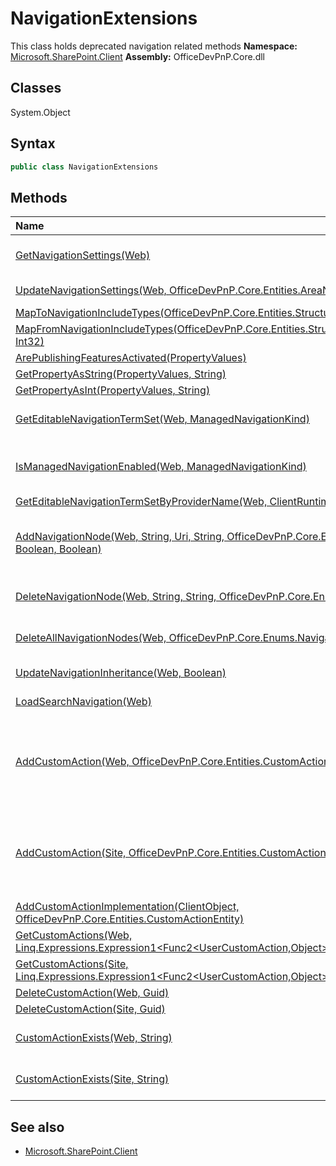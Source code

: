 # NavigationExtensions
This class holds deprecated navigation related methods
**Namespace:** [Microsoft.SharePoint.Client](Microsoft.SharePoint.Client.md)
**Assembly:** OfficeDevPnP.Core.dll
## Classes
System.Object
## Syntax
```C#
public class NavigationExtensions
```
## Methods
|**Name**|**Description**|
|:-----|:-----|
| [GetNavigationSettings(Web)](NavigationExtensionsGetNavigationSettingsWeb.md) | Returns the navigation settings for the selected web
| [UpdateNavigationSettings(Web, OfficeDevPnP.Core.Entities.AreaNavigationEntity)](NavigationExtensionsUpdateNavigationSettingsWebOfficeDevPnP.Core.Entities.AreaNavigationEntity.md) | Updates navigation settings for the current web
| [MapToNavigationIncludeTypes(OfficeDevPnP.Core.Entities.StructuralNavigationEntity)](NavigationExtensionsMapToNavigationIncludeTypesOfficeDevPnP.Core.Entities.StructuralNavigationEntity.md) | 
| [MapFromNavigationIncludeTypes(OfficeDevPnP.Core.Entities.StructuralNavigationEntity, Int32)](NavigationExtensionsMapFromNavigationIncludeTypesOfficeDevPnP.Core.Entities.StructuralNavigationEntityInt32.md) | 
| [ArePublishingFeaturesActivated(PropertyValues)](NavigationExtensionsArePublishingFeaturesActivatedPropertyValues.md) | 
| [GetPropertyAsString(PropertyValues, String)](NavigationExtensionsGetPropertyAsStringPropertyValuesString.md) | 
| [GetPropertyAsInt(PropertyValues, String)](NavigationExtensionsGetPropertyAsIntPropertyValuesString.md) | 
| [GetEditableNavigationTermSet(Web, ManagedNavigationKind)](NavigationExtensionsGetEditableNavigationTermSetWebManagedNavigationKind.md) | Returns an editable version of the Global Navigation TermSet for a web site
| [IsManagedNavigationEnabled(Web, ManagedNavigationKind)](NavigationExtensionsIsManagedNavigationEnabledWebManagedNavigationKind.md) | Determines whether the current Web has the managed navigation enabled
| [GetEditableNavigationTermSetByProviderName(Web, ClientRuntimeContext, String)](NavigationExtensionsGetEditableNavigationTermSetByProviderNameWebClientRuntimeContextString.md) | 
| [AddNavigationNode(Web, String, Uri, String, OfficeDevPnP.Core.Enums.NavigationType, Boolean, Boolean)](NavigationExtensionsAddNavigationNodeWebStringUriStringOfficeDevPnP.Core.Enums.NavigationTypeBooleanBoolean.md) | Add a node to quick launch, top navigation bar or search navigation. The node will be added as the last node in the collection.
| [DeleteNavigationNode(Web, String, String, OfficeDevPnP.Core.Enums.NavigationType)](NavigationExtensionsDeleteNavigationNodeWebStringStringOfficeDevPnP.Core.Enums.NavigationType.md) | Deletes a navigation node from the quickLaunch or top navigation bar
| [DeleteAllNavigationNodes(Web, OfficeDevPnP.Core.Enums.NavigationType)](NavigationExtensionsDeleteAllNavigationNodesWebOfficeDevPnP.Core.Enums.NavigationType.md) | Deletes all Navigation Nodes from a given navigation
| [UpdateNavigationInheritance(Web, Boolean)](NavigationExtensionsUpdateNavigationInheritanceWebBoolean.md) | Updates the navigation inheritance setting
| [LoadSearchNavigation(Web)](NavigationExtensionsLoadSearchNavigationWeb.md) | Loads the search navigation nodes
| [AddCustomAction(Web, OfficeDevPnP.Core.Entities.CustomActionEntity)](NavigationExtensionsAddCustomActionWebOfficeDevPnP.Core.Entities.CustomActionEntity.md) | Adds custom action to a web. If the CustomAction exists the item will be updated. Setting CustomActionEntity.Remove == true will delete the CustomAction.
| [AddCustomAction(Site, OfficeDevPnP.Core.Entities.CustomActionEntity)](NavigationExtensionsAddCustomActionSiteOfficeDevPnP.Core.Entities.CustomActionEntity.md) | Adds custom action to a site collection. If the CustomAction exists the item will be updated. Setting CustomActionEntity.Remove == true will delete the CustomAction.
| [AddCustomActionImplementation(ClientObject, OfficeDevPnP.Core.Entities.CustomActionEntity)](NavigationExtensionsAddCustomActionImplementationClientObjectOfficeDevPnP.Core.Entities.CustomActionEntity.md) | 
| [GetCustomActions(Web, Linq.Expressions.Expression1<Func2<UserCustomAction,Object>>[])](NavigationExtensionsGetCustomActionsWebLinq.Expressions.Expression1<Func2<UserCustomAction,Object>>[].md) | 
| [GetCustomActions(Site, Linq.Expressions.Expression1<Func2<UserCustomAction,Object>>[])](NavigationExtensionsGetCustomActionsSiteLinq.Expressions.Expression1<Func2<UserCustomAction,Object>>[].md) | 
| [DeleteCustomAction(Web, Guid)](NavigationExtensionsDeleteCustomActionWebGuid.md) | Removes a custom action
| [DeleteCustomAction(Site, Guid)](NavigationExtensionsDeleteCustomActionSiteGuid.md) | Removes a custom action
| [CustomActionExists(Web, String)](NavigationExtensionsCustomActionExistsWebString.md) | Utility method to check particular custom action already exists on the web
| [CustomActionExists(Site, String)](NavigationExtensionsCustomActionExistsSiteString.md) | Utility method to check particular custom action already exists on the web
## See also
- [Microsoft.SharePoint.Client](Microsoft.SharePoint.Client.md)
